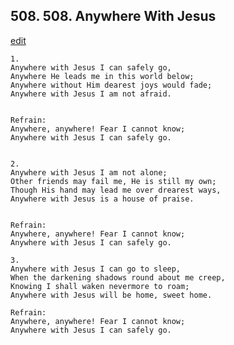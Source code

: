 
## 508.  508. Anywhere With Jesus
[edit](https://docs.google.com/document/d/1f4FFP4zQ1GK2ZVuffIbAdGUgPrRa5SMM/edit?mode=html)






    1.
    Anywhere with Jesus I can safely go,
    Anywhere He leads me in this world below;
    Anywhere without Him dearest joys would fade;
    Anywhere with Jesus I am not afraid.


    Refrain:
    Anywhere, anywhere! Fear I cannot know;
    Anywhere with Jesus I can safely go.


    2.
    Anywhere with Jesus I am not alone;
    Other friends may fail me, He is still my own;
    Though His hand may lead me over drearest ways,
    Anywhere with Jesus is a house of praise.


    Refrain:
    Anywhere, anywhere! Fear I cannot know;
    Anywhere with Jesus I can safely go.

    3.
    Anywhere with Jesus I can go to sleep,
    When the darkening shadows round about me creep,
    Knowing I shall waken nevermore to roam;
    Anywhere with Jesus will be home, sweet home.

    Refrain:
    Anywhere, anywhere! Fear I cannot know;
    Anywhere with Jesus I can safely go.

